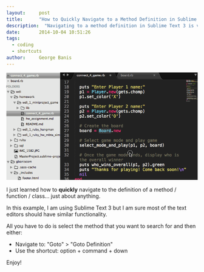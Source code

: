 ```yaml
---
layout:     post
title:      "How to Quickly Navigate to a Method Definition in Sublime Text 3"
description:  "Navigating to a method definition in Sublime Text 3 is very easy. Here's how..."
date:       2014-10-04 10:51:26
tags:
  - coding
  - shortcuts
author:     George Banis
---
```


![Sublime Text 3 Go To Method Gif](/assets/goto-definition-sublime-text-3.gif)

I just learned how to **quickly** navigate to the definition of a method / function / class... just about anything.

In this example, I am using Sublime Text 3 but I am sure most of the text editors should have similar functionality.

All you have to do is select the method that you want to search for and then either:

- Navigate to: "Goto" > "Goto Definition"
- Use the shortcut: option + command + down

Enjoy!




